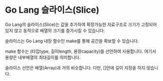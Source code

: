 # Go Lang 슬라이스(Slice)

Go Lang의 슬라이스(Slice)는 값을 추가하여 확장가능한 자료구조로 크기가 고정되어 있지 않고 동적으로 배열의 크기를 증가시킬 수 있습니다.

슬라이스는 Go Lang 내장 함수인 make를 통해 공간을 확보할 수 있습니다.

make 함수는 (타입type, 길이length, 용량capacity)를 선언하여 사용합니다. 여기서 용량은 내부배열의 최대길이를 의미합니다.

슬라이스 선언은 배열(Array)과 거의 비슷합니다. 다만, []안에 길이 지정을 하지 않습니다.

